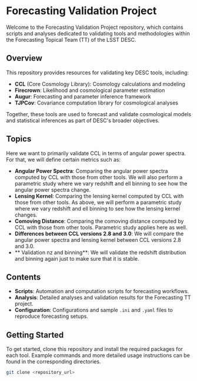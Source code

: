 # Forecasting Validation Project

Welcome to the Forecasting Validation Project repository, which contains scripts and analyses dedicated to validating tools and methodologies within the Forecasting Topical Team (TT) of the LSST DESC.

## Overview

This repository provides resources for validating key DESC tools, including:
- **CCL** (Core Cosmology Library): Cosmology calculations and modeling
- **Firecrown**: Likelihood and cosmological parameter estimation
- **Augur**: Forecasting and parameter inference framework
- **TJPCov**: Covariance computation library for cosmological analyses

Together, these tools are used to forecast and validate cosmological models and statistical inferences 
as part of DESC's broader objectives. 


## Topics

Here we want to primarily validate CCL in terms of angular power spectra.
For that, we will define certain metrics such as:
- **Angular Power Spectra**: Comparing the angular power spectra computed by CCL with those from other tools. 
We will also perform a parametric study where we vary redshift and ell binning to see
how the angular power spectra change.
- **Lensing Kernel**: Comparing the lensing kernel computed by CCL with those from other tools.
As above, we will perform a parametric study where we vary redshift and ell binning to see
how the lensing kernel changes.
- **Comoving Distance**: Comparing the comoving distance computed by CCL with those from other tools.
Parametric study applies here as well.
- **Differences between CCL versions 2.8 and 3.0**: We will compare the angular power spectra
and lensing kernel between CCL versions 2.8 and 3.0.
- ** Validation nz and binning**: We will validate the redshift distribution and binning again just to make sure that it is stable.
## Contents

- **Scripts**: Automation and computation scripts for forecasting workflows.
- **Analysis**: Detailed analyses and validation results for the Forecasting TT project.
- **Configuration**: Configurations and sample `.ini` and `.yaml` files to reproduce forecasting setups.

## Getting Started

To get started, clone this repository and install the required packages for each tool. Example commands and more detailed usage instructions can be found in the corresponding directories.

```bash
git clone <repository_url>
